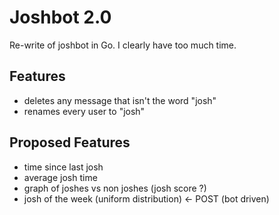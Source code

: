 # Joshbot 2.0
Re-write of joshbot in Go. I clearly have too much time. 


## Features
- deletes any message that isn't the word "josh" 
- renames every user to "josh" 


## Proposed Features
- time since last josh 
- average josh time 
- graph of joshes vs non joshes (josh score ?)
- josh of the week (uniform distribution) <- POST (bot driven)
